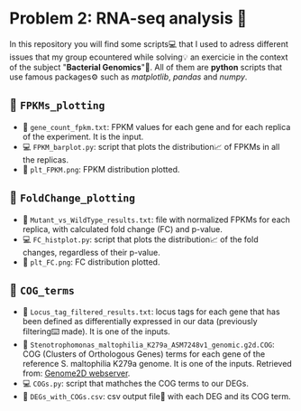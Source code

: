 # Problem 2: RNA-seq analysis 🧬
In this repository you will find some scripts💻 that I used to adress different issues that my group ecountered while solving💡 an exercicie in the context of the subject "**Bacterial Genomics**"🔬. 
All of them are **python** scripts that use famous packages⚙️ such as *matplotlib*, *pandas* and *numpy*.

## 📁 `FPKMs_plotting`
- 📄 `gene_count_fpkm.txt`: FPKM values for each gene and for each replica of the experiment. It is the input.
- 💻 `FPKM_barplot.py`: script that plots the distribution📈 of FPKMs in all the replicas.
- 🎨 `plt_FPKM.png`: FPKM distribution plotted.

## 📁 `FoldChange_plotting`
- 📄 `Mutant_vs_WildType_results.txt`: file with normalized FPKMs for each replica, with calculated fold change (FC) and p-value. 
- 💻 `FC_histplot.py`: script that plots the distribution📈 of the fold changes, regardless of their p-value. 
- 🎨 `plt_FC.png`: FC distribution plotted. 
  
## 📁 `COG_terms`
- 📄 `Locus_tag_filtered_results.txt`: locus tags for each gene that has been defined as differentially expressed in our data (previously filtering⌨️ made). It is one of the inputs.
- 📄 `Stenotrophomonas_maltophilia_K279a_ASM7248v1_genomic.g2d.COG`: COG (Clusters of Orthologous Genes) terms for each gene of the reference S. maltophilia K279a genome. It is one of the inputs. Retrieved from: [Genome2D webserver](http://genome2d.molgenrug.nl/).
- 💻 `COGs.py`: script that mathches the COG terms to our DEGs.
- 📄 `DEGs_with_COGs.csv`: csv output file🔧 with each DEG and its COG term. 
